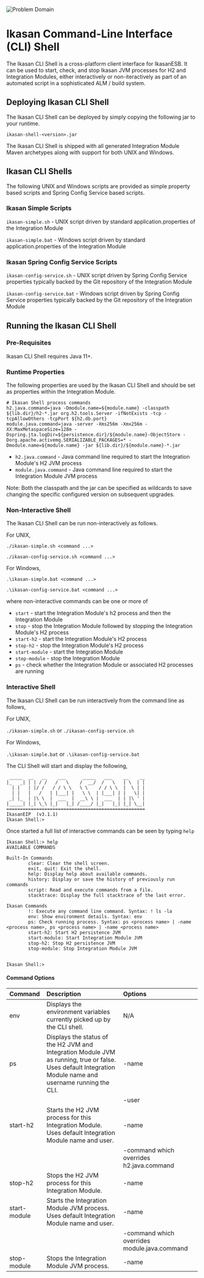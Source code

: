 ![Problem Domain](../../docs/quickstart-images/Ikasan-title-transparent.png)
# Ikasan Command-Line Interface (CLI) Shell

The Ikasan CLI Shell is a cross-platform client interface for IkasanESB.
It can be used to start, check, and stop Ikasan JVM processes for H2 and Integration Modules, either interactively or non-iteractively as part of an 
automated script in a sophisticated ALM / build system.

## Deploying Ikasan CLI Shell
The Ikasan CLI Shell can be deployed by simply copying the following jar to your runtime.
```
ikasan-shell-<version>.jar
```
The Ikasan CLI Shell is shipped with all generated Integration Module Maven archetypes along with support for both UNIX and Windows.

## Ikasan CLI Shells
The following UNIX and Windows scripts are provided as simple property based scripts and Spring Config Service based scripts.

### Ikasan Simple Scripts
```ikasan-simple.sh``` - UNIX script driven by standard application.properties of the Integration Module

```ikasan-simple.bat``` - Windows script driven by standard application.properties of the Integration Module

### Ikasan Spring Config Service Scripts
```ikasan-config-service.sh``` - UNIX script driven by Spring Config Service properties typically backed by the Git repository of the Integration Module

```ikasan-config-service.bat``` - Windows script driven by Spring Config Service properties typically backed by the Git repository of the Integration Module

## Running the Ikasan CLI Shell
### Pre-Requisites
Ikasan CLI Shell requires Java 11+.

### Runtime Properties
The following properties are used by the Ikasan CLI Shell and should be set as properties within the Integration Module. 

```
# Ikasan Shell process commands
h2.java.command=java -Dmodule.name=${module.name} -classpath ${lib.dir}/h2-*.jar org.h2.tools.Server -ifNotExists -tcp -tcpAllowOthers -tcpPort ${h2.db.port}
module.java.command=java -server -Xms256m -Xmx256m -XX:MaxMetaspaceSize=128m -Dspring.jta.logDir=${persistence.dir}/${module.name}-ObjectStore -Dorg.apache.activemq.SERIALIZABLE_PACKAGES=* -Dmodule.name=${module.name} -jar ${lib.dir}/${module.name}-*.jar
```

- ```h2.java.command``` - Java command line required to start the Integration Module's H2 JVM process
- ```module.java.command``` - Java command line required to start the Integration Module JVM process

Note: Both the classpath and the jar can be specified as wildcards to save changing the specific configured version on subsequent upgrades.

### Non-Interactive Shell
The Ikasan CLI Shell can be run non-interactively as follows.

For UNIX, 

```./ikasan-simple.sh <command ...>```

```./ikasan-config-service.sh <command ...>```

For Windows, 

```.\ikasan-simple.bat <command ...>```

```.\ikasan-config-service.bat <command ...>```

where non-interactive commands can be one or more of
- ```start``` - start the Integration Module's h2 process and then the Integration Module
- ```stop``` - stop the Integration Module followed by stopping the Integration Module's H2 process
- ```start-h2``` - start the Integration Module's H2 process
- ```stop-h2``` - stop the Integration Module's H2 process
- ```start-module``` - start the Integration Module
- ```stop-module``` - stop the Integration Module
- ```ps``` - check whether the Integration Module or associated H2 processes are running


### Interactive Shell
The Ikasan CLI Shell can be run interactively from the command line as follows,

For UNIX, 
 
 ```./ikasan-simple.sh```
 or
 ```./ikasan-config-service.sh```
 
 For Windows, 
 
 ```.\ikasan-simple.bat```
 or
 ```.\ikasan-config-service.bat```

The CLI Shell will start and display the following,
```
 _____  __   __    ___      _____   ___    __    __
|_   _| | | / /   /   \    /  __/  /   \   | \  | |
  | |   | |/ /   / / \ \   \ \    / / \ \  |  \ | |
  | |   |   /   | |___| |   \ \  | |___| | |   \| |
 _| |_  | |\ \  |  ___  |  __\ \ |  ___  | | |\ ' |
|_____| |_| \_\ |_|   |_| /____/ |_|   |_| |_| \__|
===================================================
IkasanEIP  (v3.1.1)
Ikasan Shell:> 
```

Once started a full list of interactive commands can be seen by typing ```help```

```
Ikasan Shell:> help
AVAILABLE COMMANDS

Built-In Commands
        clear: Clear the shell screen.
        exit, quit: Exit the shell.
        help: Display help about available commands.
        history: Display or save the history of previously run commands
        script: Read and execute commands from a file.
        stacktrace: Display the full stacktrace of the last error.

Ikasan Commands
        !: Execute any command line command. Syntax: ! ls -la
        env: Show environment details. Syntax: env
        ps: Check running process. Syntax: ps <process name> | -name <process name>, ps <process name> | -name <process name>
        start-h2: Start H2 persistence JVM
        start-module: Start Integration Module JVM
        stop-h2: Stop H2 persistence JVM
        stop-module: Stop Integration Module JVM


Ikasan Shell:> 
```

#### Command Options

| Command | Description | Options |
| :---    | :---    | :---   |
| env     | Displays the environment variables currently picked up by the CLI shell. | N/A |
| ps      | Displays the status of the H2 JVM and Integration Module JVM as running, true or false. Uses default Integration Module name and username running the CLI. | -name <Alternate Module Name> |
|         |  | -user <Alternate Username> |
| start-h2 | Starts the H2 JVM process for this Integration Module. Uses default Integration Module name and user. | -name <Alternate Module Name> |
|         |  | -command <Alternate JVM Command> which overrides h2.java.command |
| stop-h2 | Stops the H2 JVM process for this Integration Module. | -name <Alternate Module Name> |
| start-module | Starts the Integration Module JVM process. Uses default Integration Module name and user. | -name <Alternate Module Name> |
|         |  | -command <Alternate JVM Command> which overrides module.java.command |
| stop-module | Stops the Integration Module JVM process. | -name <Alternate Module Name> |




